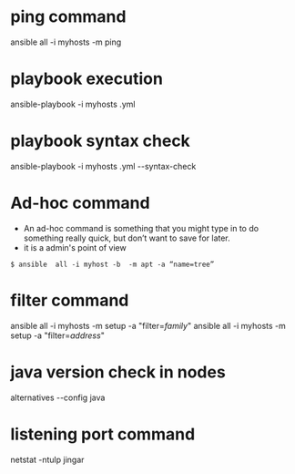 # ping command
  ansible all -i myhosts -m ping
# playbook execution
  ansible-playbook -i myhosts .yml
# playbook syntax check
  ansible-playbook -i myhosts .yml --syntax-check
# Ad-hoc command
* An ad-hoc command is something that you might type in to do something really quick, but don’t want to save for later.
* it is a admin's point of view
```
$ ansible  all -i myhost -b  -m apt -a “name=tree” 
```
# filter command
  ansible all -i myhosts -m setup -a "filter=*family*"
  ansible all -i myhosts -m setup -a "filter=*address*"
# java version check in nodes
  alternatives --config java
# listening port command
  netstat -ntulp
  jingar